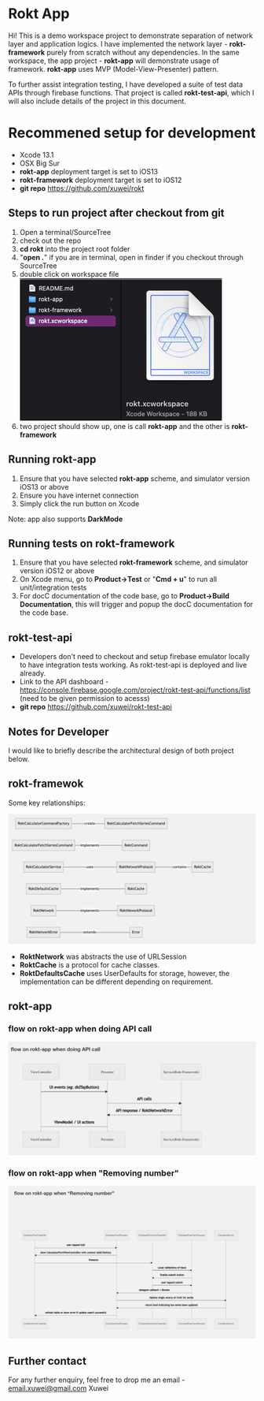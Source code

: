 
# Rokt App

Hi! This is a demo workspace project to demonstrate separation of network layer and application logics. I have implemented the network layer - **rokt-framework** purely from scratch without any dependencies. In the same workspace, the app project - **rokt-app** will demonstrate usage of framework. **rokt-app** uses MVP (Model-View-Presenter) pattern.

To further assist integration testing, I have developed a suite of test data APIs through firebase functions. That project is called **rokt-test-api**, which I will also include details of the project in this document. 

# Recommened setup for development

 - Xcode 13.1
 - OSX Big Sur
 - **rokt-app** deployment target is set to iOS13
 - **rokt-framework** deployment target is set to iOS12
 - **git repo** https://github.com/xuwei/rokt

## Steps to run project after checkout from git

 1. Open a terminal/SourceTree
 2. check out the repo
 3. **cd rokt** into the project root folder
 4. "**open .**" if you are in terminal, open in finder if you checkout through SourceTree
 5. double click on workspace file <br/>![workspace file](https://github.com/xuwei/rokt/blob/master/readme-assets/screenshot0.png)<br/>
 6. two project should show up, one is call **rokt-app** and the other is **rokt-framework**

## Running rokt-app

 1. Ensure that you have selected **rokt-app** scheme, and simulator version iOS13 or above
 2. Ensure you have internet connection
 3. Simply click the run button on Xcode
 
 Note: app also supports **DarkMode**

## Running tests on rokt-framework

 1. Ensure that you have selected **rokt-framework** scheme, and simulator version iOS12 or above
 2. On Xcode menu, go to **Product->Test** or "**Cmd + u**" to run all unit/integration tests
 3. For docC documentation of the code base, go to **Product->Build Documentation**, this will trigger and popup the docC documentation for the code base. 

## rokt-test-api

 - Developers don't need to checkout and setup firebase emulator locally to have integration tests working. As rokt-test-api is deployed and live already.
 - Link to the API dashboard - https://console.firebase.google.com/project/rokt-test-api/functions/list (need to be given permission to acesss)
 - **git repo** https://github.com/xuwei/rokt-test-api

## Notes for Developer

I would like to briefly describe the architectural design of both project below. 

## rokt-framewok

Some key relationships:

![key relationships](https://github.com/xuwei/rokt/blob/master/readme-assets/screenshot1.png)

 - **RoktNetwork** was abstracts the use of URLSession
 - **RoktCache** is a protocol for cache classes.
 - **RoktDefaultsCache** uses UserDefaults for storage, however, the implementation can be different depending on requirement.

## rokt-app

### flow on rokt-app when doing API call 

![removing number flow](https://github.com/xuwei/rokt/blob/master/readme-assets/screenshot3.png)

### flow on rokt-app when "Removing number"

![api flow](https://github.com/xuwei/rokt/blob/master/readme-assets/screenshot2.png)

## Further contact

For any further enquiry, feel free to drop me an email - email.xuwei@gmail.com
Xuwei

